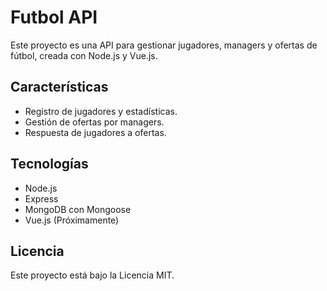 # Futbol API

Este proyecto es una API para gestionar jugadores, managers y ofertas de fútbol, creada con Node.js y Vue.js.

## Características

- Registro de jugadores y estadísticas.
- Gestión de ofertas por managers.
- Respuesta de jugadores a ofertas.

## Tecnologías

- Node.js
- Express
- MongoDB con Mongoose
- Vue.js (Próximamente)

## Licencia

Este proyecto está bajo la Licencia MIT.
